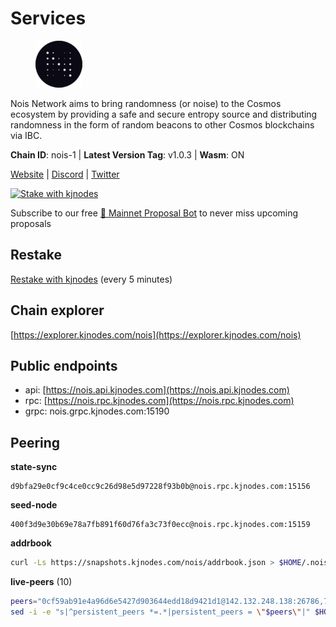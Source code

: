 # Services

<figure><img src="https://raw.githubusercontent.com/kj89/cosmos-images/main/logos/nois.png" alt=""><figcaption></figcaption></figure>

Nois Network aims to bring randomness (or noise)  to the Cosmos ecosystem by providing a safe and  secure entropy source and distributing randomness  in the form of random beacons to other Cosmos blockchains via IBC.

**Chain ID**: nois-1 | **Latest Version Tag**: v1.0.3 | **Wasm**: ON

[Website](https://nois.network) | [Discord](https://discord.gg/dHdpwtEb6F) | [Twitter](https://twitter.com/NoisRNG)

[![Stake with kjnodes](https://i.ibb.co/cr44Q8j/button-stake-with-kjnodes.png)](https://restake.app/nois/noisvaloper1fe7ju873fkknmfrmytaft93y5rlf0xcrqtp39k)

Subscribe to our free [🤖 Mainnet Proposal Bot](https://t.me/kjnodes_proposal_bot) to never miss upcoming proposals

## Restake

[Restake with kjnodes](https://restake.app/nois/noisvaloper1fe7ju873fkknmfrmytaft93y5rlf0xcrqtp39k) (every 5 minutes)
## Chain explorer
[https://explorer.kjnodes.com/nois](https://explorer.kjnodes.com/nois)

## Public endpoints

* api: [https://nois.api.kjnodes.com](https://nois.api.kjnodes.com)
* rpc: [https://nois.rpc.kjnodes.com](https://nois.rpc.kjnodes.com)
* grpc: nois.grpc.kjnodes.com:15190

## Peering

**state-sync**

```text
d9bfa29e0cf9c4ce0cc9c26d98e5d97228f93b0b@nois.rpc.kjnodes.com:15156
```

**seed-node**

```text
400f3d9e30b69e78a7fb891f60d76fa3c73f0ecc@nois.rpc.kjnodes.com:15159
```

**addrbook**
```bash
curl -Ls https://snapshots.kjnodes.com/nois/addrbook.json > $HOME/.noisd/config/addrbook.json
```

**live-peers** (10)
```bash
peers="0cf59ab91e4a96d6e5427d903644edd18d9421d1@142.132.248.138:26786,7bd2beda636ef3077d349a0bacf6fca87c8d9b65@144.76.63.67:26806,1eef6409922688e5bf6f00891537552b9ba5540f@135.181.119.59:51656,eb9f7a7afefd583e8fd7c63858812a83eeb19974@65.21.205.248:51656,8f36fd1d1b8718e54053b64717ddbbbe2a4e6d3d@154.53.44.239:26656,d4f30672ef58f234fd13b503f7ca3d32ffc4e7a2@45.63.104.164:26656,ed0cce5194ebefdf2f4d9301efc9a12101c35aa2@57.128.163.232:26656,40692288807db7ac022e24e9247cd60e7fc995c7@81.0.248.57:17356,47e99c3e8bbd881952cf4a642c8c2c8d178f56de@51.79.77.103:36656,d9bfa29e0cf9c4ce0cc9c26d98e5d97228f93b0b@65.109.88.38:15156"
sed -i -e "s|^persistent_peers *=.*|persistent_peers = \"$peers\"|" $HOME/.noisd/config/config.toml
```
